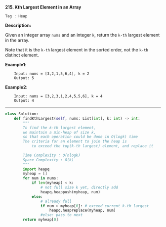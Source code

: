 **215. Kth Largest Element in an Array**

```Tag : Heap```

**Description:**

Given an integer array ```nums``` and an integer ```k```, return the ```k-th``` largest element in the array.

Note that it is the ```k-th``` largest element in the sorted order, not the ```k-th``` distinct element.

**Example1**:

        Input: nums = [3,2,1,5,6,4], k = 2
        Output: 5

**Example2**:

        Input: nums = [3,2,3,1,2,4,5,5,6], k = 4
        Output: 4

-----------

```python
class Solution:
    def findKthLargest(self, nums: List[int], k: int) -> int:
        """
        To find the k-th largest element, 
        we maintain a min-heap of size k, 
        so that each operation could be done in O(logk) time
        The criteria for an element to join the heap is 
            to exceed the top(k-th largest) element, and replace it
        
        Time Complexity : O(nlogk)
        Space Complexity : O(k)
        """
        import heapq
        myheap = []
        for num in nums:
            if len(myheap) < k:
                # not full size k yet, directly add
                heapq.heappush(myheap, num)
            else:
                # already full
                if num > myheap[0]: # exceed current k-th largest
                    heapq.heapreplace(myheap, num)
                #else: pass to next
        return myheap[0]
```
